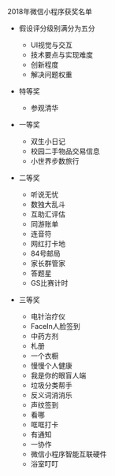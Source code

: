 2018年微信小程序获奖名单

- 假设评分级别满分为五分
  - UI视觉与交互
  - 技术要点与实现难度
  - 创新程度
  - 解决问题权重
- 特等奖
  - 参观清华

- 一等奖
  - 双生小日记
  - 校园二手物品交易信息
  - 小世界步数旅行

- 二等奖
  - 听说无忧
  - 数独大乱斗
  - 互助汇评估
  - 同游账单
  - 连音符
  - 网红打卡地
  - 84号邮局
  - 家长群管家
  - 答题星
  - GS比赛计时

- 三等奖
  - 电针治疗仪
  - FaceIn人脸签到
  - 中药方剂
  - 札册
  - 一个衣橱
  - 慢慢个人健康
  - 我是你的眼盲人端
  - 垃圾分类帮手
  - 反义词消消乐
  - 声纹签到
  - 看哪
  - 哐哐打卡
  - 有通知
  - 一协作
  - 微信小程序智能互联硬件
  - 浴室叮叮
